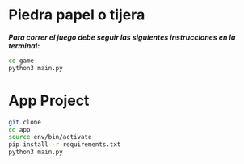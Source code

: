 # Piedra papel o tijera

**_Para correr el juego debe seguir las siguientes instrucciones en la terminal:_**

```sh
cd game
python3 main.py
```

# App Project

```sh
git clone
cd app
source env/bin/activate
pip install -r requirements.txt
python3 main.py
```